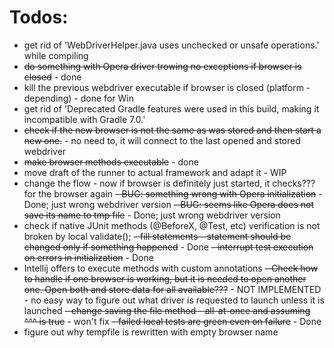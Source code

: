 # Todos:

- get rid of 'WebDriverHelper.java uses unchecked or unsafe operations.' while compiling
- ~~do something with Opera driver trowing no exceptions if browser is closed~~ - done
- kill the previous webdriver executable if browser is closed (platform - depending) - done for Win
- get rid of 'Deprecated Gradle features were used in this build, making it incompatible with Gradle 7.0.'
- ~~check if the new browser is not the same as was stored and then start a new one.~~ - no need to, it will connect to the last opened and stored webdriver
- ~~make browser methods executable~~  - done
- move draft of the runner to actual framework and adapt it - WIP
- change the flow - now if browser is definitely just started, it checks??? for the browser again
~~- BUG: something wrong with Opera initialization~~ - Done; just wrong webdriver version
~~- BUG: seems like Opera does not save its name to tmp file~~ - Done; just wrong webdriver version
- check if native JUnit methods (@BeforeX, @Test, etc) verification is not broken by local validate(); 
~~- fill statements - statement should be changed only if something happened~~ - Done 
~~- interrupt test execution on errors in initialization~~ - Done
- Intellij offers to execute methods with custom annotations
  ~~- Check how to handle if one browser is working, but it is needed to open another one. Open both and store data for all
  available???~~ - NOT IMPLEMENTED  - no easy way to figure out what driver is requested to launch unless it is launched
~~- change saving the file method - all-at-once and assuming ^^^ is true~~ - won't fix
~~- failed local tests are green even on failure~~ - Done
- figure out why tempfile is rewritten with empty browser name